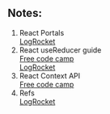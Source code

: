 ## Notes:

1. React Portals<br>
 [LogRocket](https://blog.logrocket.com/learn-react-portals-example/)
2. React useReducer guide<br>
 [Free code camp](https://www.freecodecamp.org/news/usereducer-hook-react/)<br>
 [LogRocket](https://blog.logrocket.com/react-usereducer-hook-ultimate-guide/)<br>
3. React Context API<br>
 [Free code camp](https://www.freecodecamp.org/news/context-api-in-react/)
4. Refs<br>
 [LogRocket](https://blog.logrocket.com/complete-guide-react-refs/)
